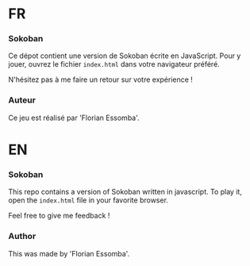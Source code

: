 # FR

### Sokoban

Ce dépot contient une version de Sokoban écrite en JavaScript.
Pour y jouer, ouvrez le fichier `index.html` dans votre navigateur préféré.

N'hésitez pas à me faire un retour sur votre expérience !

### Auteur

Ce jeu est réalisé par 'Florian Essomba'.

# EN

### Sokoban

This repo contains a version of Sokoban written in javascript.
To play it, open the `index.html` file in your favorite browser.

Feel free to give me feedback !

### Author

This was made by 'Florian Essomba'.
